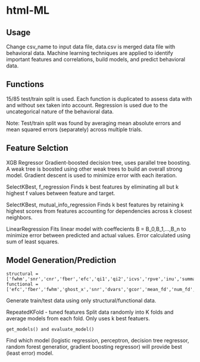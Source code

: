 # html-ML
## Usage
Change csv_name to input data file, data.csv is merged data file with behavioral data. Machine learning techniques are applied to identify important features and correlations, build models, and predict behavioral data.

## Functions
15/85 test/train split is used. Each function is duplicated to assess data with and without sex taken into account. Regression is used due to the uncategorical nature of the behavioral data.

Note: Test/train split was found by averaging mean absolute errors and mean squared errors (separately) across multiple trials.

Feature Selction
------------
XGB Regressor
Gradient-boosted decision tree, uses parallel tree boosting. A weak tree is boosted using other weak trees to build an overall strong model. Gradient descent is used to minimize error with each iteration.

SelectKBest, f_regression
Finds k best features by eliminating all but k highest f values between feature and target.

SelectKBest, mutual_info_regression
Finds k best features by retaining k highest scores from features accounting for dependencies across k closest neighbors.

LinearRegression
Fits linear model with coeffecients B = B_0,B_1,...,B_n to minimize error between predicted and actual values. Error calculated using sum of least squares.

Model Generation/Prediction
------------
```
structural = ['fwhm','snr','cnr','fber','efc','qi1','qi2','icvs','rpve','inu','summary']
functional = ['efc','fber','fwhm','ghost_x','snr','dvars','gcor','mean_fd','num_fd','perc_fd','outlier','quality']
```
Generate train/test data using only structural/functional data.

RepeatedKFold - tuned features
Split data randomly into K folds and average models from each fold. Only uses k best featuers.

```
get_models() and evaluate_model()
```
Find which model (logistic regression, perceptron, decision tree regressor, random forest generatior, gradient boosting regressor) will provide best (least error) model.
